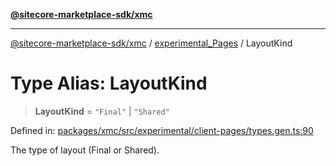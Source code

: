 [**@sitecore-marketplace-sdk/xmc**](../../../../README.md)

***

[@sitecore-marketplace-sdk/xmc](../../../../README.md) / [experimental\_Pages](../README.md) / LayoutKind

# Type Alias: LayoutKind

> **LayoutKind** = `"Final"` \| `"Shared"`

Defined in: [packages/xmc/src/experimental/client-pages/types.gen.ts:90](https://github.com/Sitecore/marketplace-sdk/blob/main/packages/xmc/src/experimental/client-pages/types.gen.ts#L90)

The type of layout (Final or Shared).
